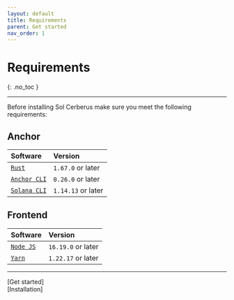 ```yaml
---
layout: default
title: Requirements
parent: Get started
nav_order: 1
---
```


# Requirements
{: .no_toc }

---

Before installing Sol Cerberus make sure you meet the following requirements:
## Anchor

| Software       | Version |
|:---------------|:--------|
| [`Rust`] | `1.67.0` or later |
| [`Anchor CLI`] | `0.26.0` or later |
| [`Solana CLI`] | `1.14.13` or later |

## Frontend

| Software       | Version |
|:---------------|:--------|
| [`Node JS`] | `16.19.0` or later |
| [`Yarn`] | `1.22.17` or later |

---

<div class="prev-next">
<div markdown="1">
[Get started]
</div>
<div markdown="1">
[Installation]
</div>
</div>

[`Rust`]: https://www.rust-lang.org/tools/install
[`Anchor CLI`]: https://book.anchor-lang.com/getting_started/installation.html
[`Solana CLI`]: https://docs.solana.com/es/cli/install-solana-cli-tools
[`Node JS`]: https://nodejs.org/en/download/
[`Yarn`]: https://classic.yarnpkg.com/lang/en/docs/install/
[Get started]: /docs/get-started
[Installation]: ../installation